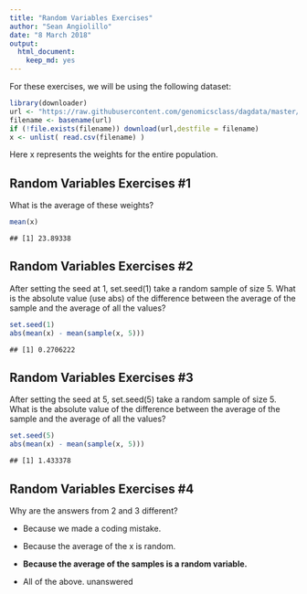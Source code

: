 ```yaml
---
title: "Random Variables Exercises"
author: "Sean Angiolillo"
date: "8 March 2018"
output: 
  html_document: 
    keep_md: yes
---
```




For these exercises, we will be using the following dataset:

```r
library(downloader) 
url <- "https://raw.githubusercontent.com/genomicsclass/dagdata/master/inst/extdata/femaleControlsPopulation.csv"
filename <- basename(url)
if (!file.exists(filename)) download(url,destfile = filename)
x <- unlist( read.csv(filename) )
```

Here x represents the weights for the entire population.

## Random Variables Exercises #1

What is the average of these weights?


```r
mean(x)
```

```
## [1] 23.89338
```

## Random Variables Exercises #2

After setting the seed at 1, set.seed(1) take a random sample of size 5. What is the absolute value (use abs) of the difference between the average of the sample and the average of all the values?


```r
set.seed(1)
abs(mean(x) - mean(sample(x, 5)))
```

```
## [1] 0.2706222
```

## Random Variables Exercises #3

After setting the seed at 5, set.seed(5) take a random sample of size 5. What is the absolute value of the difference between the average of the sample and the average of all the values?


```r
set.seed(5)
abs(mean(x) - mean(sample(x, 5)))
```

```
## [1] 1.433378
```

## Random Variables Exercises #4

Why are the answers from 2 and 3 different?

* Because we made a coding mistake.

* Because the average of the x is random.

* **Because the average of the samples is a random variable.**

* All of the above.
unanswered
